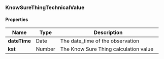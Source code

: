 
[//]: # (CLASS:KnowSureThingTechnicalValue)

[//]: # (KIND:object)

### KnowSureThingTechnicalValue

#### Properties

[//]: # (START_DEFINITION)

Name | Type | Description
------------ | ------------- | -------------
**dateTime** | Date | The date_time of the observation &nbsp;
**kst** | Number | The Know Sure Thing calculation value &nbsp;

[//]: # (END_DEFINITION)





